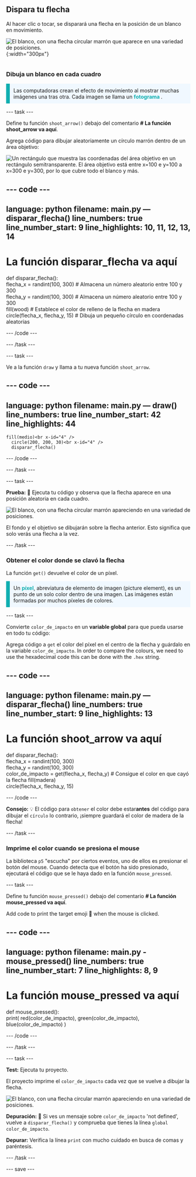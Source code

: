## Dispara tu flecha

<div style="display: flex; flex-wrap: wrap">
<div style="flex-basis: 200px; flex-grow: 1; margin-right: 15px;">
Al hacer clic o tocar, se disparará una flecha en la posición de un blanco en movimiento. 
</div>
<div>

![El blanco, con una flecha circular marrón que aparece en una variedad de posiciones.](images/fire_arrow.gif){:width="300px"}

</div>
</div>

### Dibuja un blanco en cada cuadro

<p style="border-left: solid; border-width:10px; border-color: #0faeb0; background-color: aliceblue; padding: 10px;"> Las computadoras crean el efecto de movimiento al mostrar muchas imágenes una tras otra. Cada imagen se llama un <span style="color: #0faeb0; font-weight: bold;"> fotograma </span>.   
</p>

--- task ---

Define tu función `shoot_arrow()` debajo del comentario **# La función shoot_arrow va aquí**.

Agrega código para dibujar aleatoriamente un círculo marrón dentro de un área objetivo:

![Un rectángulo que muestra las coordenadas del área objetivo en un rectángulo semitransparente. El área objetivo está entre x=100 e y=100 a x=300 e y=300, por lo que cubre todo el blanco y más.](images/target_area.png)

--- code ---
---
language: python filename: main.py — disparar_flecha() line_numbers: true line_number_start: 9
line_highlights: 10, 11, 12, 13, 14
---
# La función disparar_flecha va aquí
def disparar_flecha():   
flecha_x = randint(100, 300) # Almacena un número aleatorio entre 100 y 300    
flecha_y = randint(100, 300) # Almacena un número aleatorio entre 100 y 300    
fill(wood) # Establece el color de relleno de la flecha en madera   
circle(flecha_x, flecha_y, 15) # Dibuja un pequeño círculo en coordenadas aleatorias

--- /code ---

--- /task ---

--- task ---

Ve a la función `draw` y llama a tu nueva función `shoot_arrow`.

--- code ---
---
language: python filename: main.py — draw() line_numbers: true line_number_start: 42
line_highlights: 44
---

    fill(medio)<br x-id="4" />
      circle(200, 200, 30)<br x-id="4" />
      disparar_flecha()

--- /code ---

--- /task ---

--- task ---

**Prueba:** 🔄 Ejecuta tu código y observa que la flecha aparece en una posición aleatoria en cada cuadro.

![El blanco, con una flecha circular marrón apareciendo en una variedad de posiciones.](images/fire_arrow.gif)

El fondo y el objetivo se dibujarán sobre la flecha anterior. Esto significa que solo verás una flecha a la vez.

--- /task ---

### Obtener el color donde se clavó la flecha

La función `get()` devuelve el color de un píxel.

<p style="border-left: solid; border-width:10px; border-color: #0faeb0; background-color: aliceblue; padding: 10px;">
Un <span style="color: #0faeb0; font-weight: bold;">píxel</span>, abreviatura de elemento de imagen (picture element), es un punto de un solo color dentro de una imagen. Las imágenes están formadas por muchos píxeles de colores.
</p>

--- task ---

Convierte `color_de_impacto` en un **variable global** para que pueda usarse en todo tu código:

Agrega código a `get` el color del píxel en el centro de la flecha y guárdalo en la variable `color_de_impacto`. In order to compare the colours, we need to use the hexadecimal code this can be done with the `.hex` string.

--- code ---
---
language: python filename: main.py — disparar_flecha() line_numbers: true line_number_start: 9
line_highlights: 13
---
# La función shoot_arrow va aquí
def disparar_flecha():    
flecha_x = randint(100, 300)    
flecha_y = randint(100, 300)    
color_de_impacto = get(flecha_x, flecha_y) # Consigue el color en que cayó la flecha fill(madera)  
circle(flecha_x, flecha_y, 15)

--- /code ---

**Consejo:** 💡 El código para `obtener` el color debe estar**antes** del código para dibujar el `círculo` lo contrario, ¡siempre guardará el color de madera de la flecha!

--- /task ---

### Imprime el color cuando se presiona el mouse

La biblioteca `p5` "escucha" por ciertos eventos, uno de ellos es presionar el botón del mouse. Cuando detecta que el botón ha sido presionado, ejecutará el código que se le haya dado en la función `mouse_pressed`.

--- task ---

Define tu función `mouse_pressed()` debajo del comentario **# La función mouse_pressed va aquí**.

Add code to print the target emoji 🎯 when the mouse is clicked.

--- code ---
---
language: python filename: main.py - mouse_pressed() line_numbers: true line_number_start: 7
line_highlights: 8, 9
---

# La función mouse_pressed va aquí
def mouse_pressed():    
print( red(color_de_impacto), green(color_de_impacto), blue(color_de_impacto) )

--- /code ---

--- /task ---

--- task ---

**Test:** Ejecuta tu proyecto.

El proyecto imprime el `color_de_impacto` cada vez que se vuelve a dibujar la flecha.

![El blanco, con una flecha circular marrón apareciendo en una variedad de posiciones.](images/fire_arrow.gif)

**Depuración:** 🐞 Si ves un mensaje sobre `color_de_impacto` 'not defined', vuelve a `disparar_flecha()` y comprueba que tienes la línea `global color_de_impacto`.

**Depurar:** Verifica la línea `print` con mucho cuidado en busca de comas y paréntesis.

--- /task ---

--- save ---
